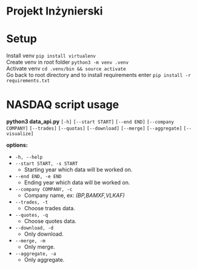 # Projekt Inżynierski

# Setup

Install venv `pip install virtualenv` <br>
Create venv in root folder `python3 -m venv .venv` <br>
Activate venv `cd .venv/bin && source activate` <br>
Go back to root directory and to install requirements enter `pip install -r requirements.txt ` <br>

# NASDAQ script usage

**python3 data_api.py** `[-h]` `[--start START]` `[--end END]` `[--company COMPANY]` `[--trades]` `[--quotas]` `[--download]` `[--merge]`
            `[--aggregate]` `[--visualize]`

**options:** <br>
  - `-h, --help` <br>
  - `--start START, -s START`  <br>
    * Starting year which data will be worked on.
  - `--end END, -e END`  <br>
    * Ending year which data will be worked on.
  - `--company COMPANY, -c` <br>
    * Company name, ex: *(BP,BAMXF,VLKAF)*
  - `--trades, -t` <br>
    * Choose trades data.
  - `--quotes, -q` <br>
    * Choose quotes data.
  - `--download, -d` <br>
    * Only download.
  - `--merge, -m` <br>
    * Only merge.
  - `--aggregate, -a` <br>
    * Only aggregate.

